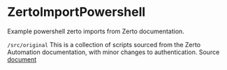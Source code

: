 # ZertoImportPowershell
Example powershell zerto imports from Zerto documentation.

`/src/original`
This is a collection of scripts sourced from the Zerto Automation documentation, with minor changes to authentication.
Source [document](http://s3.amazonaws.com/zertodownload_docs/Latest/White%20Paper%20-%20Automating%20Zerto%20Virtual%20Replication%20with%20PowerShell%20and%20REST%20APIs.pdf)



